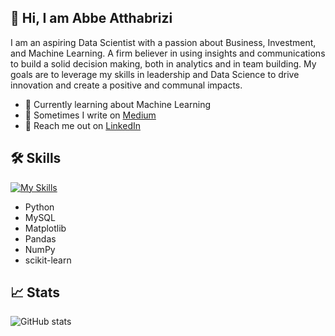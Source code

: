 

## 🚀 Hi, I am Abbe Atthabrizi

I am an aspiring Data Scientist with a passion about Business, Investment, and Machine Learning. A firm believer in using insights and communications to build a solid decision making, both in analytics and in team building. My goals are to leverage my skills in leadership and Data Science to drive innovation and create a positive and communal impacts.


- 🤖 Currently learning about Machine Learning 
- 📓 Sometimes I write on [Medium](https://medium.com/@atthabrizi41)
- 🔗 Reach me out on [LinkedIn](https://www.linkedin.com/in/atthabrizi/)


## 🛠️ Skills
[![My Skills](https://skillicons.dev/icons?i=py,sklearn,mysql)](https://skillicons.dev)

- Python
- MySQL
- Matplotlib
- Pandas
- NumPy
- scikit-learn

## 📈 Stats
![GitHub stats](https://github-readme-stats.vercel.app/api?username=atthabrizi&theme=dark&show_icons=true)

